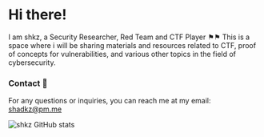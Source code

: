# Hi there!
I am shkz, a Security Researcher, Red Team and CTF Player ⚑⚑ 
This is a space where i will be sharing materials and resources related to CTF, proof of concepts for vulnerabilities, and various other topics in the field of cybersecurity.

### Contact 📧
For any questions or inquiries, you can reach me at my email: shadkz@pm.me


![shkz GitHub stats](https://github-readme-stats.vercel.app/api?username=shkz-x&theme=radical&show_icons=true)
